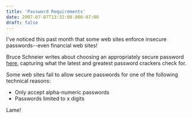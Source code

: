```yaml
---
title: 'Password Requirements'
date: 2007-07-07T13:32:00.000-07:00
draft: false
---
```


I've noticed this past month that some web sites enforce insecure passwords--even financial web sites!  
  
Bruce Schneier writes about choosing an appropriately secure password [here](http://www.wired.com/politics/security/commentary/securitymatters/2007/01/72458?currentPage=all), capturing what the latest and greatest password crackers check for.  
  
Some web sites fail to allow secure passwords for one of the following technical reasons:  

*   Only accept alpha-numeric passwords
*   Passwords limited to x digits

Lame!